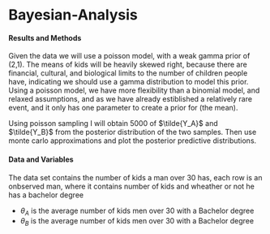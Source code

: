 # Bayesian-Analysis

#### Results and Methods
Given the data we will use a poisson model, with a weak gamma prior of (2,1).  The means of kids will be heavily skewed right, because there are financial, cultural, and biological limits to the number of children people have, indicating we should use a gamma distribution to model this prior.  Using a poisson model, we have more flexibility than a binomial model, and relaxed assumptions, and as we have already estiblished a relatively rare event, and it only has one parameter to create a prior for (the mean).

Using poisson sampling I will obtain 5000 of $\tilde{Y_A}$ and $\tilde{Y_B}$ from the posterior distribution of the two samples.  Then use monte carlo approximations and plot the posterior predictive distributions.





#### Data and Variables
The data set contains the number of kids a man over 30 has, each row is an onbserved man, where it contains number of kids and wheather or not he has a bachelor degree

+ $\theta_A$ is the average number of kids men over 30 with a Bachelor degree
+ $\theta_B$ is the average number of kids men over 30 with a Bachelor degree



